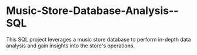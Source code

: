 # Music-Store-Database-Analysis--SQL
This SQL project leverages a music store database to perform in-depth data analysis and gain insights into the store's operations. 
